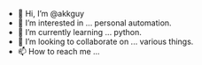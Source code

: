 - 👋 Hi, I’m @akkguy
- 👀 I’m interested in ... personal automation.
- 🌱 I’m currently learning ... python.
- 💞️ I’m looking to collaborate on ... various things.
- 📫 How to reach me ...

<!---
akkguy/akkguy is a ✨ special ✨ repository because its `README.md` (this file) appears on your GitHub profile.
You can click the Preview link to take a look at your changes.
--->
